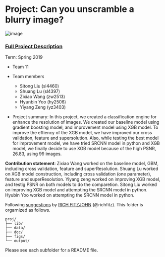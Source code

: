 # Project: Can you unscramble a blurry image? 
![image](figs/example.png)

### [Full Project Description](doc/project3_desc.md)

Term: Spring 2019

+ Team 11
+ Team members
	+ Sitong Liu (sl4460)
	+ Shuang Lu (sl4397)
	+ Zixiao Wang (zw2513)
	+ Hyunbin Yoo (hy2506)
	+ Yiyang Zeng (yz3403)

+ Project summary: In this project, we created a classification engine for enhance the resolution of images. We created our baseline model using gradient boosting model, and improvement model using XGB model. To improve the effiency of the XGB model, we have improved our cross validation, feature and supersolution. Also, while testing the best model for improvement model, we have tried SRCNN model in python and XGB model, we finally decide to use XGB model because of the high PSNR, 26.83, using 99 images. 
	
**Contribution statement**: Zixiao Wang worked on the baseline model, GBM, including cross validation, feature and superResolution. Shuang Lu worked on XGB model construction, including cross validation (one parameter), feature and superResolution. Yiyang zeng worked on improving XGB model, and testig PSNR on both models to do the comparetion. Sitong Liu worked on improving XGB model and attempting the SRCNN model in python. Hyubin Yoo worked on attempting the SRCNN model in python. 

Following [suggestions](http://nicercode.github.io/blog/2013-04-05-projects/) by [RICH FITZJOHN](http://nicercode.github.io/about/#Team) (@richfitz). This folder is orgarnized as follows.

```
proj/
├── lib/
├── data/
├── doc/
├── figs/
└── output/
```

Please see each subfolder for a README file.
